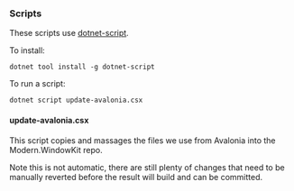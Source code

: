 ### Scripts

These scripts use [dotnet-script](https://github.com/filipw/dotnet-script).

To install:
```
dotnet tool install -g dotnet-script
```

To run a script:
```
dotnet script update-avalonia.csx
```

#### update-avalonia.csx

This script copies and massages the files we use from Avalonia into the Modern.WindowKit repo.

Note this is not automatic, there are still plenty of changes that need to be
manually reverted before the result will build and can be committed.  